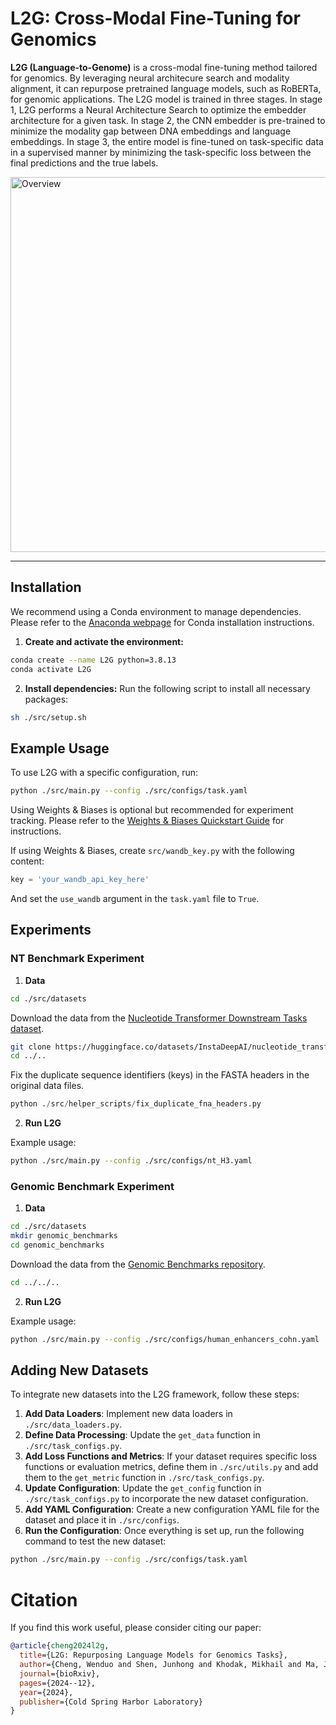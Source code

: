 # L2G: Cross-Modal Fine-Tuning for Genomics
**L2G (Language-to-Genome)** is a cross-modal fine-tuning method tailored for genomics. By leveraging neural architecure search and modality alignment, it can repurpose pretrained language models, such as RoBERTa, for genomic applications. The L2G model is trained
in three stages. In stage 1, L2G performs a Neural Architecture Search to optimize the embedder architecture for a given task. In stage 2, the CNN embedder is pre-trained to minimize the modality gap between DNA embeddings and language embeddings. In stage 3, the entire model is fine-tuned on task-specific data in a supervised manner by minimizing the task-specific loss between the final predictions and the true labels.

<img src="https://github.com/user-attachments/assets/a28e4acf-dd07-490b-a1e2-8f06fd2b19df" alt="Overview" width="600"/>

---

## Installation
We recommend using a Conda environment to manage dependencies. Please refer to the [Anaconda webpage](https://anaconda.org/) for Conda installation instructions.

1. **Create and activate the environment:**
```bash
conda create --name L2G python=3.8.13
conda activate L2G
```

2. **Install dependencies:**
   Run the following script to install all necessary packages:
```bash
sh ./src/setup.sh
```


## Example Usage

To use L2G with a specific configuration, run:
```bash
python ./src/main.py --config ./src/configs/task.yaml
```

Using Weights & Biases is optional but recommended for experiment tracking. Please refer to the [Weights & Biases Quickstart Guide](https://docs.wandb.ai/quickstart) for instructions.

If using Weights & Biases, create `src/wandb_key.py` with the following content:
```python
key = 'your_wandb_api_key_here'
```

And set the `use_wandb` argument in the `task.yaml` file to `True`.

## Experiments

### NT Benchmark Experiment

1. **Data**
```bash
cd ./src/datasets

```
 Download the data from the [Nucleotide Transformer Downstream Tasks dataset](https://huggingface.co/datasets/InstaDeepAI/nucleotide_transformer_downstream_tasks).

```bash
git clone https://huggingface.co/datasets/InstaDeepAI/nucleotide_transformer_downstream_tasks
cd ../..
```

Fix the duplicate sequence identifiers (keys) in the FASTA headers in the original data files.
```python
python ./src/helper_scripts/fix_duplicate_fna_headers.py
```
 
2. **Run L2G** 

Example usage:
```bash
python ./src/main.py --config ./src/configs/nt_H3.yaml
```


### Genomic Benchmark Experiment

1. **Data**
```bash
cd ./src/datasets
mkdir genomic_benchmarks
cd genomic_benchmarks
```
Download the data from the [Genomic Benchmarks repository](https://github.com/ML-Bioinfo-CEITEC/genomic_benchmarks?tab=readme-ov-file).

```bash
cd ../../..
```
 
2. **Run L2G**  

Example usage:
```bash
python ./src/main.py --config ./src/configs/human_enhancers_cohn.yaml
```

## Adding New Datasets

To integrate new datasets into the L2G framework, follow these steps:

1. **Add Data Loaders**: Implement new data loaders in `./src/data_loaders.py`.
2. **Define Data Processing**: Update the `get_data` function in `./src/task_configs.py`.
3. **Add Loss Functions and Metrics**: If your dataset requires specific loss functions or evaluation metrics, define them in `./src/utils.py` and add them to the `get_metric` function in `./src/task_configs.py`.
4. **Update Configuration**: Update the `get_config` function in `./src/task_configs.py` to incorporate the new dataset configuration.
5. **Add YAML Configuration**: Create a new configuration YAML file for the dataset and place it in `./src/configs`.
6. **Run the Configuration**: Once everything is set up, run the following command to test the new dataset:
```bash
python ./src/main.py --config ./src/configs/task.yaml
```

# Citation
If you find this work useful, please consider citing our paper:

```bibtex
@article{cheng2024l2g,
  title={L2G: Repurposing Language Models for Genomics Tasks},
  author={Cheng, Wenduo and Shen, Junhong and Khodak, Mikhail and Ma, Jian and Talwalkar, Ameet},
  journal={bioRxiv},
  pages={2024--12},
  year={2024},
  publisher={Cold Spring Harbor Laboratory}
}
